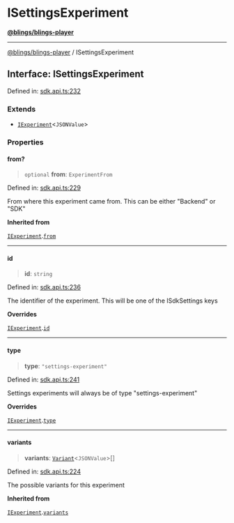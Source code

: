 # ISettingsExperiment

[**@blings/blings-player**](../../)

***

[@blings/blings-player](../globals.md) / ISettingsExperiment

## Interface: ISettingsExperiment

Defined in: [sdk.api.ts:232](https://bitbucket.org/blingsio/player/src/e9d4e5a1bf54c48bcb6663f1308cce3af89efa76/src/SDK/sdk.api.ts#lines-232)

### Extends

* [`IExperiment`](IExperiment.md)<`JSONValue`>

### Properties

#### from?

> `optional` **from**: `ExperimentFrom`

Defined in: [sdk.api.ts:229](https://bitbucket.org/blingsio/player/src/e9d4e5a1bf54c48bcb6663f1308cce3af89efa76/src/SDK/sdk.api.ts#lines-229)

From where this experiment came from. This can be either "Backend" or "SDK"

**Inherited from**

[`IExperiment`](IExperiment.md).[`from`](IExperiment.md#from)

***

#### id

> **id**: `string`

Defined in: [sdk.api.ts:236](https://bitbucket.org/blingsio/player/src/e9d4e5a1bf54c48bcb6663f1308cce3af89efa76/src/SDK/sdk.api.ts#lines-236)

The identifier of the experiment. This will be one of the ISdkSettings keys

**Overrides**

[`IExperiment`](IExperiment.md).[`id`](IExperiment.md#id)

***

#### type

> **type**: `"settings-experiment"`

Defined in: [sdk.api.ts:241](https://bitbucket.org/blingsio/player/src/e9d4e5a1bf54c48bcb6663f1308cce3af89efa76/src/SDK/sdk.api.ts#lines-241)

Settings experiments will always be of type "settings-experiment"

**Overrides**

[`IExperiment`](IExperiment.md).[`type`](IExperiment.md#type)

***

#### variants

> **variants**: [`Variant`](Variant.md)<`JSONValue`>\[]

Defined in: [sdk.api.ts:224](https://bitbucket.org/blingsio/player/src/e9d4e5a1bf54c48bcb6663f1308cce3af89efa76/src/SDK/sdk.api.ts#lines-224)

The possible variants for this experiment

**Inherited from**

[`IExperiment`](IExperiment.md).[`variants`](IExperiment.md#variants)
